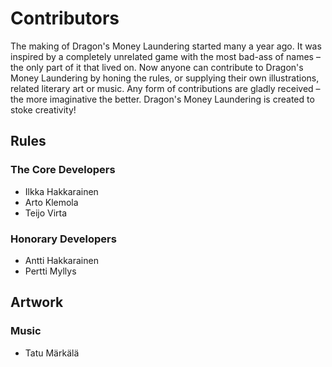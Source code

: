 # Contributors

The making of Dragon's Money Laundering started many a year ago. It was inspired by a completely unrelated game with the most bad-ass of names – the only part of it that lived on. Now anyone can contribute to Dragon's Money Laundering by honing the rules, or supplying their own illustrations, related literary art or music. Any form of contributions are gladly received – the more imaginative the better. Dragon's Money Laundering is created to stoke creativity!

## Rules

### The Core Developers

* Ilkka Hakkarainen
* Arto Klemola
* Teijo Virta

### Honorary Developers

* Antti Hakkarainen
* Pertti Myllys

## Artwork

### Music

* Tatu Märkälä
